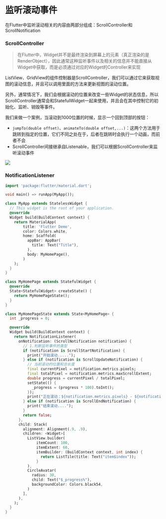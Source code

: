 # 监听滚动事件

在Flutter中监听滚动相关的内容由两部分组成：ScrollController和ScrollNotification

### ScrollController

> 在Flutter中，Widget并不是最终渲染到屏幕上的元素（真正渲染的是RenderObject），因此通常这种监听事件以及相关的信息并不能直接从Widget中获取，而是必须通过对应的Widget的Controller来实现

ListView、GridView的组件控制器是ScrollController，我们可以通过它来获取视图的滚动信息，并且可以调用里面的方法来更新视图的滚动位置。

另外，通常情况下，我们会根据滚动的位置来改变一些Widget的状态信息，所以ScrollController通常会和StatefulWidget一起来使用，并且会在其中控制它的初始化、监听、销毁等事件。

我们来做一个案例，当滚动到1000位置的时候，显示一个回到顶部的按钮：

- `jumpTo(double offset)`、`animateTo(double offset,...)`：这两个方法用于跳转到指定的位置，它们不同之处在于，后者在跳转时会执行一个动画，而前者不会
- ScrollController间接继承自Listenable，我们可以根据ScrollController来监听滚动事件  

![](images/5.png)

### NotificationListener  

```dart
import 'package:flutter/material.dart';

void main() => runApp(MyApp());

class MyApp extends StatelessWidget {
  // This widget is the root of your application.
  @override
  Widget build(BuildContext context) {
    return MaterialApp(
        title: 'Flutter Demo',
        color: Colors.white,
        home: Scaffold(
          appBar: AppBar(
            title: Text("Title"),
          ),
          body: MyHomePage(),
        )
    );
  }
}

class MyHomePage extends StatefulWidget {
  @override
  State<StatefulWidget> createState() {
    return MyHomePageState();
  }
}

class MyHomePageState extends State<MyHomePage> {
  int _progress = 0;

  @override
  Widget build(BuildContext context) {
    return NotificationListener(
      onNotification: (ScrollNotification notification) {
        // 1.判断监听事件的类型
        if (notification is ScrollStartNotification) {
          print("开始滚动.....");
        } else if (notification is ScrollUpdateNotification) {
          // 当前滚动的位置和总长度
          final currentPixel = notification.metrics.pixels;
          final totalPixel = notification.metrics.maxScrollExtent;
          double progress = currentPixel / totalPixel;
          setState(() {
            _progress = (progress * 100).toInt();
          });
          print("正在滚动：${notification.metrics.pixels} - ${notification.metrics.maxScrollExtent}");
        } else if (notification is ScrollEndNotification) {
          print("结束滚动....");
        }
        return false;
      },
      child: Stack(
        alignment: Alignment(.9, .9),
        children: <Widget>[
          ListView.builder(
              itemCount: 100,
              itemExtent: 60,
              itemBuilder: (BuildContext context, int index) {
                return ListTile(title: Text("item$index"));
              }
          ),
          CircleAvatar(
            radius: 30,
            child: Text("$_progress%"),
            backgroundColor: Colors.black54,
          )
        ],
      ),
    );
  }
}
```

